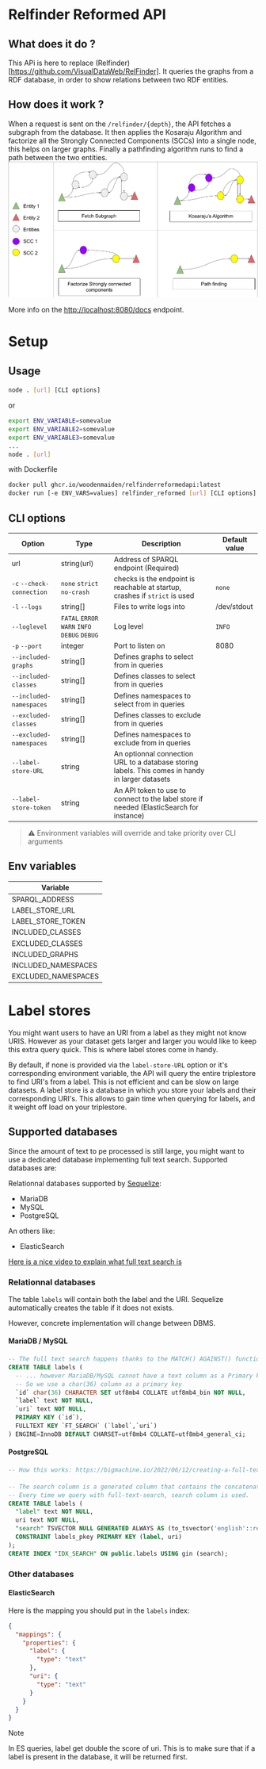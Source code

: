 # Relfinder Reformed API 

## What does it do ?
This APi is here to replace (Relfinder)[https://github.com/VisualDataWeb/RelFinder].
It queries the graphs from a RDF database, in order to show relations between two RDF entities.

## How does it work ?
When a request is sent on the ``/relfinder/{depth}``, the API fetches a subgraph from the database. It then applies the Kosaraju Algorithm and factorize all the Strongly Connected Components (SCCs) into a single node, this helps on larger graphs. Finally a pathfinding algorithm runs to find a path between the two entities.
![steps of RFR](/img/schema_rfr_api.png)

More info on the [http://localhost:8080/docs](http://localhost:8080/docs) endpoint.

# Setup

## Usage

```sh
node . [url] [CLI options]
```
or 
```sh
export ENV_VARIABLE=somevalue
export ENV_VARIABLE2=somevalue
export ENV_VARIABLE3=somevalue
...
node . [url]
```

with Dockerfile
```sh
docker pull ghcr.io/woodenmaiden/relfinderreformedapi:latest
docker run [-e ENV_VARS=values] relfinder_reformed [url] [CLI options]
```

## CLI options
|Option|Type|Description|Default value|
|-|-|-|-|
|url|string(url)|Address of SPARQL endpoint (Required)||
|`-c` `--check-connection`|`none` `strict` `no-crash`|checks is the endpoint is reachable at startup, crashes if `strict` is used|`none`|
|`-l` `--logs`|string[]|Files to write logs into|/dev/stdout|
|`--loglevel`|`FATAL` `ERROR` `WARN` `INFO` `DEBUG` `DEBUG`|Log level|`INFO`|
|`-p` `--port`|integer|Port to listen on|8080|
|`--included-graphs`|string[]|Defines graphs to select from in queries||
|`--included-classes`|string[]|Defines classes to select from in queries||
|`--included-namespaces`|string[]|Defines namespaces to select from in queries||
|`--excluded-classes`|string[]|Defines classes to exclude from in queries||
|`--excluded-namespaces`|string[]|Defines namespaces to exclude from in queries||
|`--label-store-URL`|string|An optionnal connection URL to a database storing labels. This comes in handy in larger datasets||
|`--label-store-token`|string|An API token to use to connect to the label store if needed (ElasticSearch for instance)||

> ⚠️ Environment variables will override and take priority over CLI arguments
## Env variables
|Variable|
|-|
|SPARQL_ADDRESS|
|LABEL_STORE_URL|
|LABEL_STORE_TOKEN|
|INCLUDED_CLASSES|
|EXCLUDED_CLASSES|
|INCLUDED_GRAPHS|
|INCLUDED_NAMESPACES|
|EXCLUDED_NAMESPACES|

# Label stores

You might want users to have an URI from a label as they might not know URIS. However as your dataset gets larger and larger you would like to keep this extra query quick. This is where label stores come in handy.

By default, if none is provided via the ``label-store-URL`` option or it's corresponding environment variable, the API will query the entire triplestore to find URI's from a label. This is not efficient and can be slow on large datasets.
A label store is a database in which you store your labels and their corresponding URI's. This allows to gain time when querying for labels, and it weight off load on your triplestore. 

## Supported databases

Since the amount of text to pe processed is still large, you might want to use a dedicated database implementing full text search.
Supported databases are:

Relationnal databases supported by [Sequelize](https://sequelize.org/): 
- MariaDB
- MySQL
- PostgreSQL

An others like:
- ElasticSearch

[Here is a nice video to explain what full text search is](https://youtu.be/ajNfOPeWiAY)

### Relationnal databases

The table `labels` will contain both the label and the URI. Sequelize automatically creates the table if it does not exists.

However, concrete implementation will change between DBMS.

#### MariaDB / MySQL

```sql
-- The full text search happens thanks to the MATCH() AGAINST() function...
CREATE TABLE labels (
  -- ... however MariaDB/MySQL cannot have a text column as a Primary key as it must have a length
  -- So we use a char(36) column as a primary key
  `id` char(36) CHARACTER SET utf8mb4 COLLATE utf8mb4_bin NOT NULL,
  `label` text NOT NULL,
  `uri` text NOT NULL,
  PRIMARY KEY (`id`),
  FULLTEXT KEY `FT_SEARCH` (`label`,`uri`)
) ENGINE=InnoDB DEFAULT CHARSET=utf8mb4 COLLATE=utf8mb4_general_ci;
```

#### PostgreSQL

```sql
-- How this works: https://bigmachine.io/2022/06/12/creating-a-full-text-search-engine-in-postgresql-2022/

-- The search column is a generated column that contains the concatenation of the label and the uri, and is indexed using a GIN index.
-- Every time we query with full-text-search, search column is used.
CREATE TABLE labels (
  "label" text NOT NULL,
  uri text NOT NULL,
  "search" TSVECTOR NULL GENERATED ALWAYS AS (to_tsvector('english'::regconfig, (label || ' '::text) || uri)) STORED,
  CONSTRAINT labels_pkey PRIMARY KEY (label, uri)
);
CREATE INDEX "IDX_SEARCH" ON public.labels USING gin (search);
```

### Other databases

#### ElasticSearch

Here is the mapping you should put in the `labels` index:

```json
{
  "mappings": {
    "properties": {
      "label": {
        "type": "text"
      },
      "uri": {
        "type": "text"
      }
    }
  }
}
```

> [!NOTE]
> In ES queries, label get double the score of uri. This is to make sure that if a label is present in the database, it will be returned first.